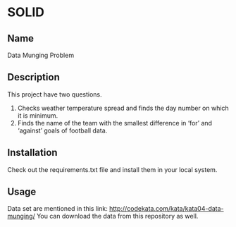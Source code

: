 # SOLID
## Name
Data Munging Problem

## Description
This project have two questions.
1. Checks weather temperature spread and finds the day number on which it is minimum. 
2. Finds the name of the team with the smallest difference in ‘for’ and ‘against’ goals of football data.

## Installation
Check out the requirements.txt file and install them in your local system.

## Usage
Data set are mentioned in this link: http://codekata.com/kata/kata04-data-munging/
You can download the data from this repository as well.
